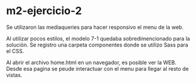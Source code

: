 # m2-ejercicio-2

Se utilizaron las mediaqueries para hacer responsivo el menu de la web.

Al utilizar pocos estilos, el modelo 7-1 quedaba sobredimencionado para la solución. Se registro una carpeta componentes donde se utilizo Sass para el CSS.

Al abrir el archivo home.html en un navegador, es posible ver la WEB. Desde esa pagina se peude interactuar con el menu para llegar al resto de vistas.